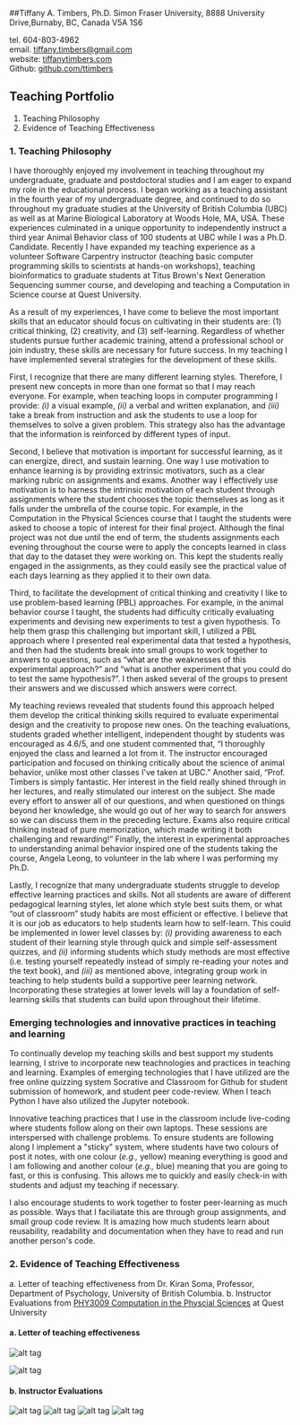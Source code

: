 ##Tiffany A. Timbers, Ph.D.
Simon Fraser University, 8888 University Drive,Burnaby, BC, Canada V5A 1S6 </br>

tel. 604-803-4962 </br>
email. [tiffany.timbers@gmail.com](mailto:tiffany.timbers@gmail.com)</br>
website: [tiffanytimbers.com](tiffanytimbers.com)</br>
Github: [github.com/ttimbers](github.com/ttimbers)
   
## Teaching Portfolio

1. Teaching Philosophy
2. Evidence of Teaching Effectiveness



### 1. Teaching Philosophy


I have thoroughly enjoyed my involvement in teaching throughout my undergraduate, graduate and postdoctoral studies and I am eager to expand my role in the educational process. I began working as a teaching assistant in the fourth year of my undergraduate degree, and continued to do so throughout my graduate studies at the University of British Columbia (UBC) as well as at Marine Biological Laboratory at Woods Hole, MA, USA. These experiences culminated in a unique opportunity to independently instruct a third year Animal Behavior class of 100 students at UBC while I was a Ph.D. Candidate. Recently I have expanded my teaching experience as a volunteer Software Carpentry instructor (teaching basic computer programming skills to scientists at hands-on workshops), teaching bioinformatics to graduate students at Titus Brown's Next Generation Sequencing summer course, and developing and teaching a Computation in Science course at Quest University.

As a result of my experiences, I have come to believe the most important skills that an educator should focus on cultivating in their students are: (1) critical thinking, (2) creativity, and (3) self-learning. Regardless of whether students pursue further academic training, attend a professional school or join industry, these skills are necessary for future success. In my teaching I have implemented several strategies for the development of these skills. 

First, I recognize that there are many different learning styles. Therefore, I present new concepts in more than one format so that I may reach everyone. For example, when teaching loops in computer programming I provide: *(i)* a visual example, *(ii)* a verbal and written explanation, and *(iii)* take a break from instruction and ask the students to use a loop for themselves to solve a given problem. This strategy also has the advantage that the information is reinforced by different types of input.

Second, I believe that motivation is important for successful learning, as it can energize, direct, and sustain learning. One way I use motivation to enhance learning is by providing extrinsic motivators, such as a clear marking rubric on assignments and exams. Another way I effectively use motivation is to harness the intrinsic motivation of each student through assignments where the student chooses the topic themselves as long as it falls under the umbrella of the course topic. For example, in the Computation in the Physical Sciences course that I taught the students were asked to choose a topic of interest for their final project. Although the final project was not due until the end of term, the students assignments each evening throughout the course were to apply the concepts learned in class that day to the dataset they were working on. This kept the students really engaged in the assignments, as they could easily see the practical value of each days learning as they applied it to their own data.

Third, to facilitate the development of critical thinking and creativity I like to use problem-based learning (PBL) approaches. For example, in the animal behavior course I taught, the students had difficulty critically evaluating experiments and devising new experiments to test a given hypothesis. To help them grasp this challenging but important skill, I utilized a PBL approach where I presented real experimental data that tested a hypothesis, and then had the students break into small groups to work together to answers to questions, such as “what are the weaknesses of this experimental approach?” and “what is another experiment that you could do to test the same hypothesis?”. I then asked several of the groups to present their answers and we discussed which answers were correct. 

My teaching reviews revealed that students found this approach helped them develop the critical thinking skills required to evaluate experimental design and the creativity to propose new ones. On the teaching evaluations, students graded whether intelligent, independent thought by students was encouraged as 4.6/5, and one student commented that, “I thoroughly enjoyed the class and learned a lot from it. The instructor encouraged participation and focused on thinking critically about the science of animal behavior, unlike most other classes I've taken at UBC.” Another said, “Prof. Timbers is simply fantastic. Her interest in the field really shined through in her lectures, and really stimulated our interest on the subject. She made every effort to answer all of our questions, and when questioned on things beyond her knowledge, she would go out of her way to search for answers so we can discuss them in the preceding lecture. Exams also require critical thinking instead of pure memorization, which made writing it both challenging and rewarding!” Finally, the interest in experimental approaches to understanding animal behavior inspired one of the students taking the course, Angela Leong, to volunteer in the lab where I was performing my Ph.D.

Lastly, I recognize that many undergraduate students struggle to develop effective learning practices and skills. Not all students are aware of different pedagogical learning styles, let alone which style best suits them, or what “out of classroom” study habits are most efficient or effective. I believe that it is our job as educators to help students learn how to self-learn. This could be implemented in lower level classes by: *(i)* providing awareness to each student of their learning style through quick and simple self-assessment quizzes, and *(ii)* informing students which study methods are most effective (i.e. testing yourself repeatedly instead of simply re-reading your notes and the text book), and *(iii)* as mentioned above, integrating group work in teaching to help students build a supportive peer learning network. Incorporating these strategies at lower levels will lay a foundation of self-learning skills that students can build upon throughout their lifetime.

### Emerging technologies and innovative practices in teaching and learning

To continually develop my teaching skills and best support my students learning, I strive to incorporate new teachnologies and practices in teaching and learning. Examples of emerging technologies that I have utilized are the free online quizzing system Socrative and Classroom for Github for student submission of homework, and student peer code-review. When I teach Python I have also utilized the Jupyter notebook.

Innovative teaching practices that I use in the classroom include live-coding  where students follow along on their own laptops. These sessions are interspersed with challenge problems. To ensure students are following along I implement a "sticky" system, where students have two colours of post it notes, with one colour (*e.g.,* yellow) meaning everything is good and I am following and another colour (*e.g.,* blue) meaning that you are going to fast, or this is confusing. This allows me to quickly and easily check-in with students and adjust my teaching if necessary. 

I also encourage students to work together to foster peer-learning as much as possible. Ways that I faciliatate this are through group assignments, and small group code review. It is amazing how much students learn about reusability, readability and documentation when they have to read and run another person's code.

### 2. Evidence of Teaching Effectiveness

a. Letter of teaching effectiveness from Dr. Kiran Soma, Professor, Department of Psychology, University of British Columbia. 
b. Instructor Evaluations from [PHY3009 Computation in the Physcial Sciences](http://phy3009.github.io/PHY3009-2015/) at Quest University 

#### a. Letter of teaching effectiveness

![alt tag](img/page1.png)

![alt tag](img/page2.png)

#### b. Instructor Evaluations

![alt tag](img/Eval_page1.png)
![alt tag](img/Eval_page2.png)
![alt tag](img/Eval_page3.png)
![alt tag](img/Eval_page4.png)